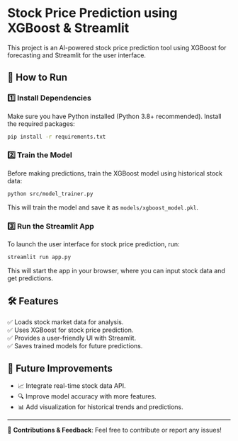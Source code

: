 # Stock Price Prediction using XGBoost & Streamlit

This project is an AI-powered stock price prediction tool using XGBoost for forecasting and Streamlit for the user interface.

## 🚀 How to Run

### 1️⃣ Install Dependencies
Make sure you have Python installed (Python 3.8+ recommended). Install the required packages:
```sh
pip install -r requirements.txt
```

### 2️⃣ Train the Model
Before making predictions, train the XGBoost model using historical stock data:
```sh
python src/model_trainer.py
```
This will train the model and save it as `models/xgboost_model.pkl`.

### 3️⃣ Run the Streamlit App
To launch the user interface for stock price prediction, run:
```sh
streamlit run app.py
```
This will start the app in your browser, where you can input stock data and get predictions.

## 🛠 Features
✅ Loads stock market data for analysis.  
✅ Uses XGBoost for stock price prediction.  
✅ Provides a user-friendly UI with Streamlit.  
✅ Saves trained models for future predictions.  

## 📌 Future Improvements
- 📈 Integrate real-time stock data API.
- 🔍 Improve model accuracy with more features.
- 📊 Add visualization for historical trends and predictions.

---
🔗 **Contributions & Feedback**: Feel free to contribute or report any issues!
